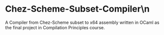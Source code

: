 # Chez-Scheme-Subset-Compiler\n
A Compiler from Chez-Scheme subset to x64 assembly written in OCaml as the final project in Compilation Principles course.
